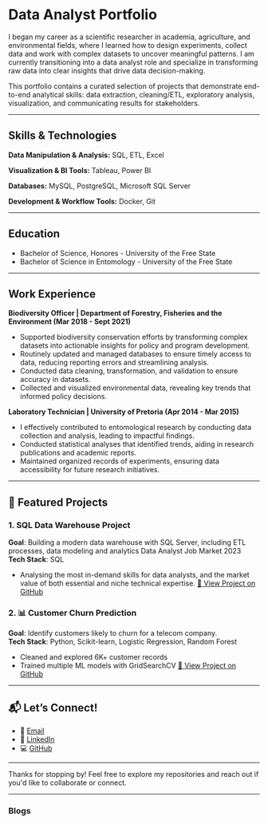 # Data Analyst Portfolio
I began my career as a scientific researcher in academia, agriculture, and environmental fields, where I learned how to design experiments, collect data and work with complex datasets to uncover meaningful patterns. I am currently transitioning into a data analyst role and specialize in transforming raw data into clear insights that drive data decision-making. 

This portfolio contains a curated selection of projects that demonstrate end-to-end analytical skills: data extraction, cleaning/ETL, exploratory analysis, visualization, and communicating results for stakeholders.

---

## Skills & Technologies
**Data Manipulation & Analysis:** SQL, ETL, Excel

**Visualization & BI Tools:** Tableau, Power BI

**Databases:** MySQL, PostgreSQL, Microsoft SQL Server

**Development & Workflow Tools:** Docker, Git

---

## Education
- Bachelor of Science, Honores - University of the Free State
- Bachelor of Science in Entomology - University of the Free State

--- 

## Work Experience
**Biodiversity Officer | Department of Forestry, Fisheries and the Environment (Mar 2018 - Sept 2021)**		
- Supported biodiversity conservation efforts by transforming complex datasets into actionable insights for policy and program development.
- Routinely updated and managed databases to ensure timely access to data, reducing reporting errors and streamlining analysis.
- Conducted data cleaning, transformation, and validation to ensure accuracy in datasets.
- Collected and visualized environmental data, revealing key trends that informed policy decisions.

**Laboratory Technician | University of Pretoria (Apr 2014 - Mar 2015)**                 
- I effectively contributed to entomological research by conducting data collection and analysis, leading to impactful findings. 
- Conducted statistical analyses that identified trends, aiding in research publications and academic reports. 
- Maintained organized records of experiments, ensuring data accessibility for future research initiatives.

--- 

## 📁 Featured Projects
### 1. SQL Data Warehouse Project
**Goal**: Building a modern data warehouse with SQL Server, including ETL processes, data modeling and analytics
Data Analyst Job Market 2023
**Tech Stack**: SQL
- Analysing the most in-demand skills for data analysts, and the market value of both essential and niche technical expertise.
  [🔗 View Project on GitHub](https://github.com/Tshidycodes/sql-data-warehouse-project)

### 2. 📊 Customer Churn Prediction
**Goal**: Identify customers likely to churn for a telecom company.  
**Tech Stack**: Python, Scikit-learn, Logistic Regression, Random Forest  
- Cleaned and explored 6K+ customer records
- Trained multiple ML models with GridSearchCV
   [🔗 View Project on GitHub](https://github.com/Tshidycodes/sql-data-warehouse-project)
---

## 📬 Let’s Connect!

- 📧 [Email](tshidyh@hotmail.com) 
- 🔗 [LinkedIn](https://www.linkedin.com/in/tshidi-hlalele-85b558200/)  
- 💻 [GitHub](https://github.com/Tshidycodes)

---

Thanks for stopping by! Feel free to explore my repositories and reach out if you'd like to collaborate or connect.

---

### Blogs
